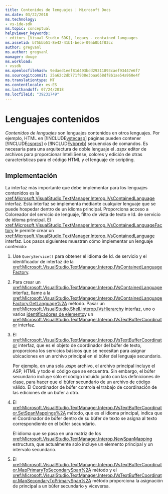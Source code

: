 ```yaml
---
title: Contenidos de lenguajes | Microsoft Docs
ms.date: 03/22/2018
ms.technology:
- vs-ide-sdk
ms.topic: conceptual
helpviewer_keywords:
- editors [Visual Studio SDK], legacy - contained languages
ms.assetid: b75bbb51-8e42-41b1-bece-09ab0b1f03cc
author: gregvanl
ms.author: gregvanl
manager: douge
ms.workload:
- vssdk
ms.openlocfilehash: 9edaed1eef81d493bdd29311893caef93447e6f7
ms.sourcegitcommit: 25a62c2db771f938e3baa658df8b1ae54a960e4f
ms.translationtype: MT
ms.contentlocale: es-ES
ms.lasthandoff: 07/24/2018
ms.locfileid: "39231749"
---
```

# <a name="contained-languages"></a>Lenguajes contenidos

*Contenidos de lenguajes* son lenguajes contenidos en otros lenguajes. Por ejemplo, HTML en [!INCLUDE[vstecasp](../code-quality/includes/vstecasp_md.md)] páginas pueden contener [!INCLUDE[csprcs](../data-tools/includes/csprcs_md.md)] o [!INCLUDE[vbprvb](../code-quality/includes/vbprvb_md.md)] secuencias de comandos. Es necesaria para una arquitectura de doble lenguaje el *.aspx* editor de archivos para proporcionar IntelliSense, colores y edición de otras características para el código HTML y el lenguaje de scripting.

## <a name="implementation"></a>Implementación

La interfaz más importante que debe implementar para los lenguajes contenidos es la <xref:Microsoft.VisualStudio.TextManager.Interop.IVsContainedLanguage> interfaz. Esta interfaz se implementa mediante cualquier lenguaje que se puede hospedar dentro de un idioma principal. Proporciona acceso a Coloreador del servicio de lenguaje, filtro de vista de texto e Id. de servicio de idioma principal. El <xref:Microsoft.VisualStudio.TextManager.Interop.IVsContainedLanguageFactory> le permite crear un <xref:Microsoft.VisualStudio.TextManager.Interop.IVsContainedLanguage> interfaz. Los pasos siguientes muestran cómo implementar un lenguaje contenido:

1.  Use `QueryService()` para obtener el idioma de Id. de servicio y el identificador de interfaz de la <xref:Microsoft.VisualStudio.TextManager.Interop.IVsContainedLanguageFactory>.

2.  Para crear un <xref:Microsoft.VisualStudio.TextManager.Interop.IVsContainedLanguage> interfaz, llame a la <xref:Microsoft.VisualStudio.TextManager.Interop.IVsContainedLanguageFactory.GetLanguage%2A> método. Pasar un <xref:Microsoft.VisualStudio.Shell.Interop.IVsHierarchy> interfaz, uno o varios [identificadores de elemento](<xref:Microsoft.VisualStudio.VSConstants.VSITEMID>)y un <xref:Microsoft.VisualStudio.TextManager.Interop.IVsTextBufferCoordinator> interfaz.

3.  El <xref:Microsoft.VisualStudio.TextManager.Interop.IVsTextBufferCoordinator> interfaz, que es el objeto de coordinador del búfer de texto, proporciona los servicios básicos que se necesitan para asignar ubicaciones en un archivo principal en el búfer del lenguaje secundario.

     Por ejemplo, en una sola *.aspx* archivo, el archivo principal incluye el ASP, HTML y todo el código que se encuentra. Sin embargo, el búfer secundario incluye sólo el código incluido junto con las definiciones de clase, para hacer que el búfer secundario de un archivo de código válido. El Coordinador de búfer controla el trabajo de coordinación de las ediciones de un búfer a otro.

4.  El <xref:Microsoft.VisualStudio.TextManager.Interop.IVsTextBufferCoordinator.SetSpanMappings%2A> método, que es el idioma principal, indica que el Coordinador de búfer dentro de su búfer de texto se asigna al texto correspondiente en el búfer secundario.

     El idioma que se pasa en una matriz de los <xref:Microsoft.VisualStudio.TextManager.Interop.NewSpanMapping> estructura, que actualmente solo incluye un elemento principal y un intervalo secundario.

5.  El <xref:Microsoft.VisualStudio.TextManager.Interop.IVsTextBufferCoordinator.MapPrimaryToSecondarySpan%2A> método y el <xref:Microsoft.VisualStudio.TextManager.Interop.IVsTextBufferCoordinator.MapSecondaryToPrimarySpan%2A> método proporciona la asignación de principal a un búfer secundario y viceversa.